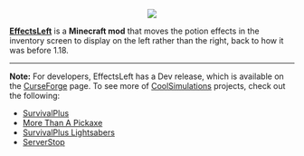 <p align="center"><img src="https://coolsimulations.net/wp-content/uploads/2022/01/effectsleft_logo_HD.png"></p>

**[EffectsLeft](https://www.curseforge.com/minecraft/mc-mods/effectsleft/)** is a **Minecraft mod** that moves the potion effects in the inventory screen to display on the left rather than the right, back to how it was before 1.18.

-----------------

**Note:** For developers, EffectsLeft has a Dev release, which is available on the [CurseForge](https://www.curseforge.com/minecraft/mc-mods/effectsleft) page.
To see more of [CoolSimulations](https://github.com/coolsimulations) projects, check out the following:
 * [SurvivalPlus](https://curseforge.com/minecraft/mc-mods/survivalplus)
 * [More Than A Pickaxe](https://curseforge.com/minecraft/mc-mods/more-than-a-pickaxe)
 * [SurvivalPlus Lightsabers](https://curseforge.com/minecraft/mc-mods/survivalplus-lightsabers)
 * [ServerStop](https://curseforge.com/minecraft/mc-mods/serverstop)